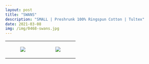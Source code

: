 ```yaml
---
layout: post
title: "SWANS"
description: "SMALL | Preshrunk 100% Ringspun Cotton | Tultex"
date: 2021-03-08
img: /img/0468-swans.jpg
---
```




<table style="width:100%;"><tr><td style="vertical-align:top;">
      <figure class="tmblr-full" data-orig-height="2048" data-orig-width="1365" data-orig-src="https://concertshirts.netlify.app/shirts/0468/0468-01.jpg"><img src="https://64.media.tumblr.com/f6efd989933a2ce338e56c0c2c2a8aa3/fd18492846beea9e-ad/s540x810/eea6eec69235107ffbb865dd5715436243e208d4.jpg" data-orig-height="2048" data-orig-width="1365" data-orig-src="https://concertshirts.netlify.app/shirts/0468/0468-01.jpg"/></figure></td>
    <td style="vertical-align:top;">
      <figure class="tmblr-full" data-orig-height="2048" data-orig-width="1365" data-orig-src="https://concertshirts.netlify.app/shirts/0468/0468-02.jpg"><img src="https://64.media.tumblr.com/c4f273c7681e0c8d278666c929524807/fd18492846beea9e-c7/s540x810/339df8fa400220159042232eb19309fc27be02db.jpg" data-orig-height="2048" data-orig-width="1365" data-orig-src="https://concertshirts.netlify.app/shirts/0468/0468-02.jpg"/></figure></td>
  </tr></table>
